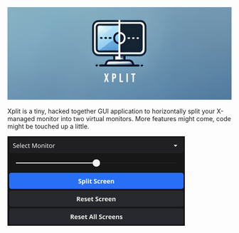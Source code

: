 ![logo](assets/xplit_logo.jpg "Logo")

Xplit is a tiny, hacked together GUI application to horizontally split your X-managed monitor into two virtual monitors. More features might come, code might be touched up a little.


![screenshot](assets/screenshot.png "Screenshot")
